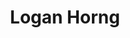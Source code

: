 ---
type: "member"
layout: "team"
title: "Logan Horng"
publish_name: "Logan Horng"
bg_image: ""
photo: ""
lab_position: "Undergrad Student"
lab_group: "Alumni"
status: "alumni"

---